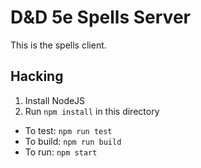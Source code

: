 # D&D 5e Spells Server

This is the spells client.

## Hacking

1. Install NodeJS
2. Run `npm install` in this directory

* To test: `npm run test`
* To build: `npm run build`
* To run: `npm start`

